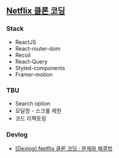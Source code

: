 ## [Netflix 클론 코딩](https://kylelee-js.github.io/Netflix/)



### Stack

- ReactJS
- React-router-dom
- Recoil
- React-Query
- Styled-components
- Framer-motion

### TBU

- Search option
- 모달창 - 스크롤 제한
- 코드 리펙토링

### Devlog

- [[Devlog] Netflix 클론 코딩 : 문제와 해결법](https://velog.io/@whzjqkrtm12/React-%EB%A7%88%EC%8A%A4%ED%84%B0%ED%81%B4%EB%9E%98%EC%8A%A4-%EB%AC%B8%EC%A0%9C%EB%93%A4%EA%B3%BC-%ED%95%B4%EA%B2%B0)
